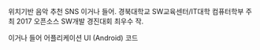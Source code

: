 위치기반 음악 추천 SNS 이거나 들어. 경북대학교 SW교육센터/IT대학 컴퓨터학부 주최 2017 오픈소스 SW개발 경진대회 최우수 작.

이거나 들어 어플리케이션 UI (Android) 코드

